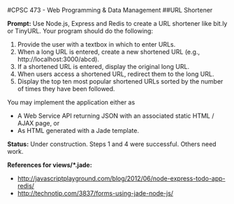#CPSC 473 - Web Programming & Data Management
##URL Shortener

__Prompt:__ Use Node.js, Express and Redis to create a URL shortener like bit.ly or TinyURL. Your program should do the following:<br>
1.  Provide the user with a textbox in which to enter URLs.<br>
2.	When a long URL is entered, create a new shortened URL (e.g., http://localhost:3000/abcd).<br>
3.	If a shortened URL is entered, display the original long URL.<br>
4.	When users access a shortened URL, redirect them to the long URL.<br>
5.	Display the top ten most popular shortened URLs sorted by the number of times they have been followed.<br>

You may implement the application either as
- A Web Service API returning JSON with an associated static HTML / AJAX page, or
- As HTML generated with a Jade template.

__Status:__ Under construction. Steps 1 and 4 were successful. Others need work.

__References for views/*.jade:__<br>
- http://javascriptplayground.com/blog/2012/06/node-express-todo-app-redis/
- http://technotip.com/3837/forms-using-jade-node-js/
